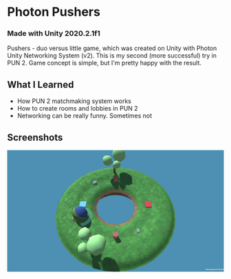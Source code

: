 # Photon Pushers
### Made with **Unity 2020.2.1f1**
 
Pushers - duo versus little game, which was created on Unity with Photon Unity Networking System (v2).
This is my second (more successful) try in PUN 2. Game concept is simple, but I'm pretty happy with the result.

## What I Learned

* How PUN 2 matchmaking system works
* How to create rooms and lobbies in PUN 2
* Networking can be really funny. Sometimes not

## Screenshots

<img alt="Screenshot" width="512" align="center" src="https://github.com/BaggyGishev/Photon-Pushers/blob/main/GithubContents/Screenshot_1.png?raw=true">
